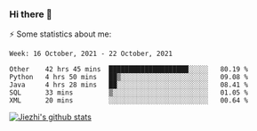 ### Hi there 👋

⚡ Some statistics about me:


<!--START_SECTION:waka-->
```text
Week: 16 October, 2021 - 22 October, 2021

Other    42 hrs 45 mins  ████████████████████░░░░░   80.19 % 
Python   4 hrs 50 mins   ██▒░░░░░░░░░░░░░░░░░░░░░░   09.08 % 
Java     4 hrs 28 mins   ██░░░░░░░░░░░░░░░░░░░░░░░   08.41 % 
SQL      33 mins         ▒░░░░░░░░░░░░░░░░░░░░░░░░   01.05 % 
XML      20 mins         ░░░░░░░░░░░░░░░░░░░░░░░░░   00.64 % 
```
<!--END_SECTION:waka-->





[![Jiezhi's github stats](https://github-readme-stats.vercel.app/api?username=Jiezhi&show_icons=true)](https://github.com/Jiezhi/github-readme-stats)

<!--
[![Top Langs](https://github-readme-stats.vercel.app/api/top-langs/?username=Jiezhi&hide=javascript,html)](https://github.com/Jiezhi/github-readme-stats)

**Jiezhi/Jiezhi** is a ✨ _special_ ✨ repository because its `README.md` (this file) appears on your GitHub profile.

Here are some ideas to get you started:

- 🔭 I’m currently working on ...
- 🌱 I’m currently learning ...
- 👯 I’m looking to collaborate on ...
- 🤔 I’m looking for help with ...
- 💬 Ask me about ...
- 📫 How to reach me: ...
- 😄 Pronouns: ...
- ⚡ Fun fact: ...
-->


